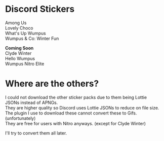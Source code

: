 # Discord Stickers
Among Us  
Lovely Choco  
What's Up Wumpus  
Wumpus & Co: Winter Fun  

**Coming Soon**  
Clyde Winter  
Hello Wumpus  
Wumpus Nitro Elite  

# Where are the others?
I could not download the other sticker packs due to them being Lottie JSONs instead of APNGs.  
They are higher quality so Discord uses Lottie JSONs to reduce on file size.  
The plugin I use to download these cannot convert these to Gifs. (unfortunately)  
They are free for users with Nitro anyways. (except for Clyde Winter)  

I'll try to convert them all later.  
